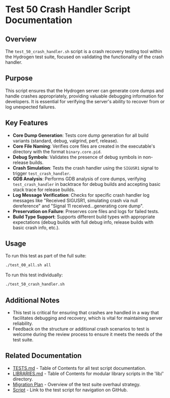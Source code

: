 # Test 50 Crash Handler Script Documentation

## Overview

The `test_50_crash_handler.sh` script is a crash recovery testing tool within the Hydrogen test suite, focused on validating the functionality of the crash handler.

## Purpose

This script ensures that the Hydrogen server can generate core dumps and handle crashes appropriately, providing valuable debugging information for developers. It is essential for verifying the server's ability to recover from or log unexpected failures.

## Key Features

- **Core Dump Generation**: Tests core dump generation for all build variants (standard, debug, valgrind, perf, release).
- **Core File Naming**: Verifies core files are created in the executable's directory with the format `binary.core.pid`.
- **Debug Symbols**: Validates the presence of debug symbols in non-release builds.
- **Crash Simulation**: Tests the crash handler using the `SIGUSR1` signal to trigger `test_crash_handler`.
- **GDB Analysis**: Performs GDB analysis of core dumps, verifying `test_crash_handler` in backtrace for debug builds and accepting basic stack trace for release builds.
- **Log Message Verification**: Checks for specific crash handler log messages like "Received SIGUSR1, simulating crash via null dereference" and "Signal 11 received...generating core dump".
- **Preservation on Failure**: Preserves core files and logs for failed tests.
- **Build Type Support**: Supports different build types with appropriate expectations (debug builds with full debug info, release builds with basic crash info, etc.).

## Usage

To run this test as part of the full suite:

```bash
./test_00_all.sh all
```

To run this test individually:

```bash
./test_50_crash_handler.sh
```

## Additional Notes

- This test is critical for ensuring that crashes are handled in a way that facilitates debugging and recovery, which is vital for maintaining server reliability.
- Feedback on the structure or additional crash scenarios to test is welcome during the review process to ensure it meets the needs of the test suite.

## Related Documentation

- [TESTS.md](TESTS.md) - Table of Contents for all test script documentation.
- [LIBRARIES.md](LIBRARIES.md) - Table of Contents for modular library scripts in the 'lib/' directory.
- [Migration Plan](Migration_Plan.md) - Overview of the test suite overhaul strategy.
- [Script](../test_50_crash_handler.sh) - Link to the test script for navigation on GitHub.
